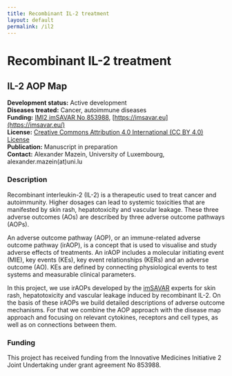 ```yaml
---
title: Recombinant IL-2 treatment
layout: default
permalink: /il2
---
```


# Recombinant IL-2 treatment
## IL-2 AOP Map

**Development status:** Active development  
**Diseases treated:** Cancer, autoimmune diseases  
**Funding:** [IMI2 imSAVAR No 853988](https://www.imi.europa.eu/projects-results/project-factsheets/imsavar), [https://imsavar.eu](https://imsavar.eu/)  
**License:** [Creative Commons Attribution 4.0 International (CC BY 4.0) License](https://creativecommons.org/licenses/by/4.0/)  
**Publication:** Manuscript in preparation   
**Contact:** Alexander Mazein, University of Luxembourg, alexander.mazein(at)uni.lu  

<!--
[Skin rash map](https://imsavar.elixir-luxembourg.org/minerva/index.xhtml?id=IL2skinrash), [Vascular leakage map](https://imsavar.elixir-luxembourg.org/minerva/index.xhtml?id=IL2vascularleakage), [Hepatotoxicity map](https://imsavar.elixir-luxembourg.org/minerva/index.xhtml?id=IL2hepatotoxicity)  
-->

### Description

Recombinant interleukin-2 (IL-2) is a therapeutic used to treat cancer and autoimmunity. Higher dosages can lead to systemic toxicities that are manifested by skin rash, hepatotoxicity and vascular leakage. These three adverse outcomes (AOs) are described by three adverse outcome pathways (AOPs).

An adverse outcome pathway (AOP), or an immune-related adverse outcome pathway (irAOP), is a concept that is used to visualise and study adverse effects of treatments. An irAOP includes a molecular initiating event (MIE), key events (KEs), key event relationships (KERs) and an adverse outcome (AO). KEs are defined by connecting physiological events to test systems and measurable clinical parameters.

In this project, we use irAOPs developed by the [imSAVAR](https://imsavar.eu/) experts for skin rash, hepatotoxicity and vascular leakage induced by recombinant IL-2. On the basis of these irAOPs we build detailed descriptions of adverse outcome mechanisms. For that we combine the AOP approach with the disease map approach and focusing on relevant cytokines, receptors and cell types, as well as on connections between them.

### Funding

This project has received funding from the Innovative Medicines Initiative 2 Joint Undertaking under grant agreement No 853988.
